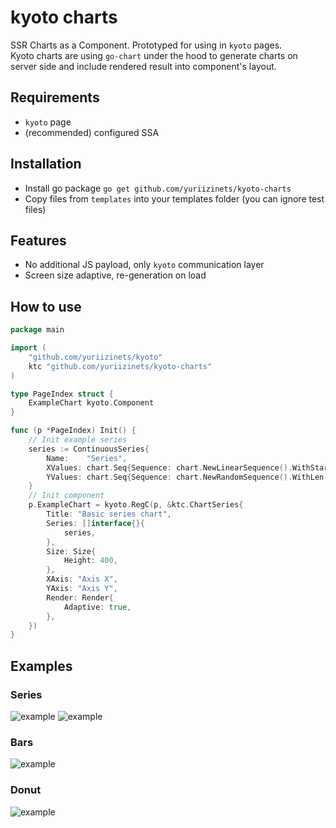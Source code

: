 # kyoto charts

SSR Charts as a Component. Prototyped for using in `kyoto` pages.  
Kyoto charts are using `go-chart` under the hood to generate charts on server side and include rendered result into component's layout.

## Requirements

- `kyoto` page
- (recommended) configured SSA

## Installation

- Install go package `go get github.com/yuriizinets/kyoto-charts`
- Copy files from `templates` into your templates folder (you can ignore test files)

## Features

- No additional JS payload, only `kyoto` communication layer
- Screen size adaptive, re-generation on load

## How to use

```go
package main

import (
    "github.com/yuriizinets/kyoto"
    ktc "github.com/yuriizinets/kyoto-charts"
)

type PageIndex struct {
    ExampleChart kyoto.Component
}

func (p *PageIndex) Init() {
    // Init example series
    series := ContinuousSeries{
        Name:    "Series",
        XValues: chart.Seq{Sequence: chart.NewLinearSequence().WithStart(1.0).WithEnd(100.0)}.Values(),
        YValues: chart.Seq{Sequence: chart.NewRandomSequence().WithLen(100).WithMin(0).WithMax(100)}.Values(),
    }
    // Init component
    p.ExampleChart = kyoto.RegC(p, &ktc.ChartSeries{
        Title: "Basic series chart",
        Series: []interface{}{
            series,
        },
        Size: Size{
            Height: 400,
        },
        XAxis: "Axis X",
        YAxis: "Axis Y",
        Render: Render{
            Adaptive: true,
        },
    })
}
```

## Examples

### Series

![example](https://imgur.com/HNTDp7E.png)
![example](https://imgur.com/PXUmndg.png)

### Bars

![example](https://imgur.com/WiHcZpL.png)

### Donut

![example](https://imgur.com/lRBZ9Og.png)
